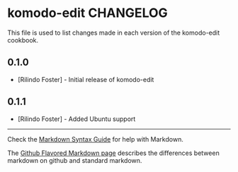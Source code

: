 komodo-edit CHANGELOG
=====================

This file is used to list changes made in each version of the komodo-edit cookbook.

0.1.0
-----
- [Rilindo Foster] - Initial release of komodo-edit

0.1.1
-----
- [Rilindo Foster] - Added Ubuntu support
- - -
Check the [Markdown Syntax Guide](http://daringfireball.net/projects/markdown/syntax) for help with Markdown.

The [Github Flavored Markdown page](http://github.github.com/github-flavored-markdown/) describes the differences between markdown on github and standard markdown.
